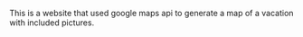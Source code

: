 This is a website that used google maps api to generate a map of a vacation with included pictures. 
